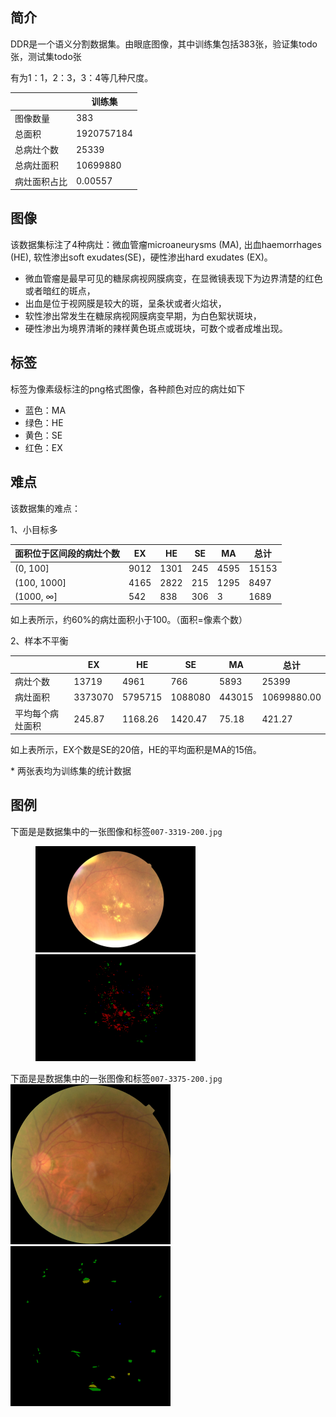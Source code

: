 ## 简介

DDR是一个语义分割数据集。由眼底图像，其中训练集包括383张，验证集todo张，测试集todo张

有为1：1，2：3，3：4等几种尺度。

|              | 训练集    |
| ------------ | ---------- |
| 图像数量     | 383    |
| 总面积       | 1920757184 |
| 总病灶个数   | 25339      |
| 总病灶面积   | 10699880   |
| 病灶面积占比 | 0.00557    |



## 图像

该数据集标注了4种病灶：微血管瘤microaneurysms (MA), 出血haemorrhages (HE), 软性渗出soft exudates(SE)，硬性渗出hard exudates (EX)。

- 微血管瘤是最早可见的糖尿病视网膜病变，在显微镜表现下为边界清楚的红色或者暗红的斑点，
- 出血是位于视网膜是较大的斑，呈条状或者火焰状，
- 软性渗出常发生在糖尿病视网膜病变早期，为白色絮状斑块，
- 硬性渗出为境界清晰的辣样黄色斑点或斑块，可数个或者成堆出现。



## 标签

标签为像素级标注的png格式图像，各种颜色对应的病灶如下

* 蓝色：MA
* 绿色：HE
* 黄色：SE
* 红色：EX



## 难点

该数据集的难点：

1、小目标多

| 面积位于区间段的病灶个数 | EX   | HE   | SE   | MA   | 总计  |
| ------------------------ | ---- | ---- | ---- | ---- | ----- |
| (0, 100]                 | 9012 | 1301 | 245  | 4595 | 15153 |
| (100, 1000]              | 4165 | 2822 | 215  | 1295 | 8497  |
| (1000, ∞]                | 542  | 838  | 306  | 3    | 1689  |

如上表所示，约60%的病灶面积小于100。（面积=像素个数）



2、样本不平衡

|                  | EX      | HE      | SE      | MA     | 总计        |
| ---------------- | ------- | ------- | ------- | ------ | ----------- |
| 病灶个数         | 13719   | 4961    | 766     | 5893   | 25399       |
| 病灶面积         | 3373070 | 5795715 | 1088080 | 443015 | 10699880.00 |
| 平均每个病灶面积 | 245.87  | 1168.26 | 1420.47 | 75.18  | 421.27      |

如上表所示，EX个数是SE的20倍，HE的平均面积是MA的15倍。

\* 两张表均为训练集的统计数据



## 图例

下面是是数据集中的一张图像和标签`007-3319-200.jpg`
<figure class="half">
    <img src="images/007-3319-200.jpg" alt="007-3319-200.jpg" style="zoom: 25%;" />
    <img src="images/007-3319-200.png" alt="007-3319-200.png" style="zoom: 25%;" />
</figure>

下面是是数据集中的一张图像和标签`007-3375-200.jpg`
<img src="images/007-3375-200.jpg" alt="007-3375-200.jpg" style="zoom:25%;" /><img src="images/007-3375-200.png" alt="007-3375-200.png" style="zoom:25%;" />
